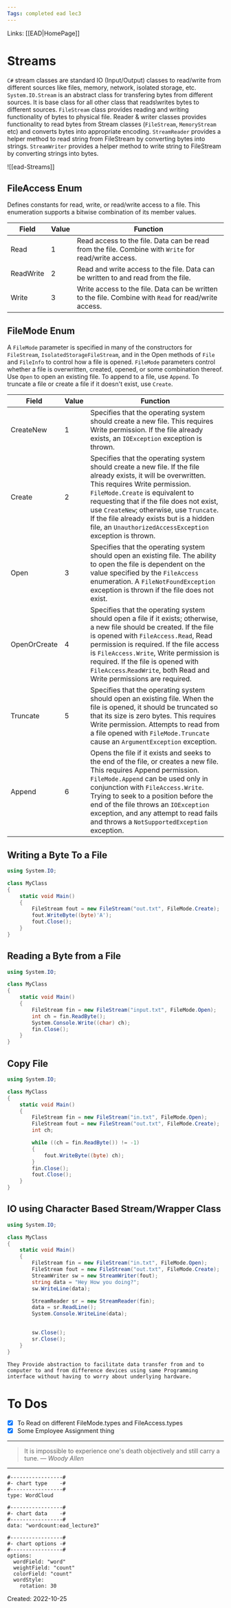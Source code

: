 ```yaml
---
Tags: completed ead lec3
---
```

Links: [[EAD|HomePage]]
# Streams
`C#`  stream classes are standard IO (Input/Output) classes to read/write from different sources like files, memory, network, isolated storage, etc.
`System.IO.Stream` is an abstract class for transfering bytes from different sources. It is base class for all other class that reads\writes bytes to different sources.
`FileStream` class provides reading and writing functionality of bytes to physical file.
Reader & writer classes provides functionality to read bytes from Stream classes (`FileStream`, `MemoryStream` etc) and converts bytes into appropriate encoding.
`StreamReader` provides a helper method to read string from FileStream by converting bytes into strings. `StreamWriter` provides a helper method to write string to FileStream by converting strings into bytes.


![[ead-Streams]]

## FileAccess Enum
Defines constants for read, write, or read/write access to a file. This enumeration supports a bitwise combination of its member values.

| Field     | Value | Function                                                                                             |
| --------- | ----- | ---------------------------------------------------------------------------------------------------- |
| Read      | 1     | Read access to the file. Data can be read from the file. Combine with `Write` for read/write access. |
| ReadWrite | 2     | Read and write access to the file. Data can be written to and read from the file.                    |
| Write     | 3     | Write access to the file. Data can be written to the file. Combine with `Read` for read/write access.                                                                                                   | Write access to the file. Data can be written to the file. Combine with `Read` for read/write access.



## FileMode Enum
A `FileMode` parameter is specified in many of the constructors for `FileStream`, `IsolatedStorageFileStream`, and in the Open methods of `File` and `FileInfo` to control how a file is opened. `FileMode` parameters control whether a file is overwritten, created, opened, or some combination thereof. Use `Open` to open an existing file. To append to a file, use `Append`. To truncate a file or create a file if it doesn't exist, use `Create`.

| Field        | Value | Function                                                                                                                                                                                                                                                                                                                                                                        |
| ------------ | ----- | ------------------------------------------------------------------------------------------------------------------------------------------------------------------------------------------------------------------------------------------------------------------------------------------------------------------------------------------------------------------------------- |
| CreateNew    | 1     | Specifies that the operating system should create a new file. This requires Write permission. If the file already exists, an `IOException` exception is thrown.                                                                                                                                                                                                                 |
| Create       | 2     | Specifies that the operating system should create a new file. If the file already exists, it will be overwritten. This requires Write permission. `FileMode.Create` is equivalent to requesting that if the file does not exist, use `CreateNew`; otherwise, use `Truncate`. If the file already exists but is a hidden file, an `UnauthorizedAccessException` exception is thrown. |
| Open         | 3     | Specifies that the operating system should open an existing file. The ability to open the file is dependent on the value specified by the `FileAccess` enumeration. A `FileNotFoundException` exception is thrown if the file does not exist.                                                                                                                                   |
| OpenOrCreate | 4     | Specifies that the operating system should open a file if it exists; otherwise, a new file should be created. If the file is opened with `FileAccess.Read`, Read permission is required. If the file access is `FileAccess.Write`, Write permission is required. If the file is opened with `FileAccess`.`ReadWrite`, both Read and Write permissions are required.             |
| Truncate     | 5     | Specifies that the operating system should open an existing file. When the file is opened, it should be truncated so that its size is zero bytes. This requires Write permission. Attempts to read from a file opened with `FileMode.Truncate` cause an `ArgumentException` exception.                                                                                          |
| Append       | 6     | Opens the file if it exists and seeks to the end of the file, or creates a new file. This requires Append permission. `FileMode.Append` can be used only in conjunction with `FileAccess.Write`. Trying to seek to a position before the end of the file throws an `IOException` exception, and any attempt to read fails and throws a `NotSupportedException` exception.                                                                                                                                                                                                                                                                                                                                                                                |


## Writing a Byte To a File
```cs
using System.IO;

class MyClass
{
	static void Main()
	{
		FileStream fout = new FileStream("out.txt", FileMode.Create);
		fout.WriteByte((byte)'A');
		fout.Close();
	}
}
```

## Reading a Byte from a File
```cs
using System.IO;

class MyClass
{
	static void Main()
	{
		FileStream fin = new FileStream("input.txt", FileMode.Open);
		int ch = fin.ReadByte();
		System.Console.Write((char) ch);
		fin.Close();
	}
}
```

## Copy File
```cs
using System.IO;

class MyClass
{
    static void Main()
    {
        FileStream fin = new FileStream("in.txt", FileMode.Open);
        FileStream fout = new FileStream("out.txt", FileMode.Create);
        int ch;

        while ((ch = fin.ReadByte()) != -1)
        {
            fout.WriteByte((byte) ch);
        }
        fin.Close();
        fout.Close();
    }
}
```

## IO using Character Based Stream/Wrapper Class
```cs
using System.IO;

class MyClass
{
    static void Main()
    {
        FileStream fin = new FileStream("in.txt", FileMode.Open);
        FileStream fout = new FileStream("out.txt", FileMode.Create);
		StreamWriter sw = new StreamWriter(fout);
		string data = "Hey How you doing?";
		sw.WriteLine(data);

		StreamReader sr = new StreamReader(fin);
		data = sr.ReadLine();
		System.Console.WriteLine(data);

		
        sw.Close();
        sr.Close();
    }
}
```


```ad-info
They Provide abstraction to facilitate data transfer from and to computer to and from difference devices using same Programming interface without having to worry about underlying hardware.
```


# To Dos
- [x] To Read on different FileMode.types and FileAccess.types
- [x] Some Employee Assignment thing
---

> It is impossible to experience one's death objectively and still carry a tune.
> — <cite>Woody Allen</cite>
---

```chartsview
#-----------------#
#- chart type    -#
#-----------------#
type: WordCloud

#-----------------#
#- chart data    -#
#-----------------#
data: "wordcount:ead_lecture3"

#-----------------#
#- chart options -#
#-----------------#
options:
  wordField: "word"
  weightField: "count"
  colorField: "count"
  wordStyle:
    rotation: 30
```

Created: 2022-10-25